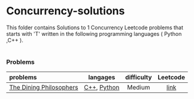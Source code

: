 # Concurrency-solutions
This folder contains Solutions to 1 Concurrency Leetcode problems that starts with 'T' written in the following programming languages ( Python ,C++ ).<br><br>
### Problems ###
|problems|langages|difficulty|Leetcode|
|:-------|:------:|:--------:|:------:|
|[The Dining Philosophers](./The%20Dining%20Philosophers)|[C++](./scripts/concurrency/T/The%20Dining%20Philosophers/The%20Dining%20Philosophers.cpp), [Python](./scripts/concurrency/T/The%20Dining%20Philosophers/The%20Dining%20Philosophers.py)|Medium|[link](https://leetcode.com/problems/the-dining-philosophers)|
